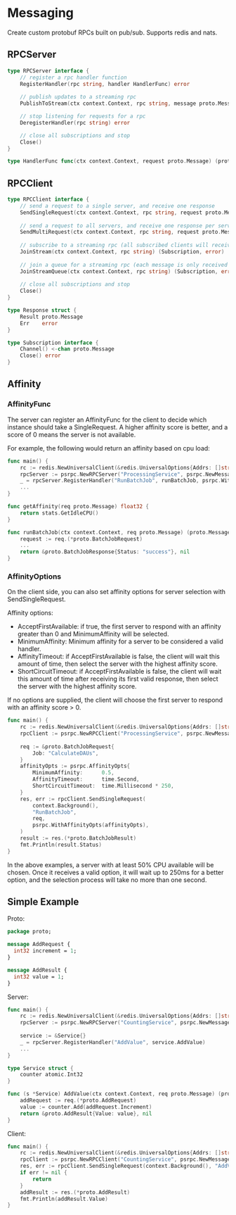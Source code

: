 # Messaging

Create custom protobuf RPCs built on pub/sub. Supports redis and nats.

## RPCServer

```go
type RPCServer interface {
    // register a rpc handler function
    RegisterHandler(rpc string, handler HandlerFunc) error
    
    // publish updates to a streaming rpc
    PublishToStream(ctx context.Context, rpc string, message proto.Message) error

    // stop listening for requests for a rpc
    DeregisterHandler(rpc string) error

    // close all subscriptions and stop
    Close()
}

type HandlerFunc func(ctx context.Context, request proto.Message) (proto.Message, error)
```

## RPCClient

```go
type RPCClient interface {
    // send a request to a single server, and receive one response
    SendSingleRequest(ctx context.Context, rpc string, request proto.Message) (proto.Message, error)
    
    // send a request to all servers, and receive one response per server
    SendMultiRequest(ctx context.Context, rpc string, request proto.Message) (<-chan *Response, error)
    
    // subscribe to a streaming rpc (all subscribed clients will receive every message)
    JoinStream(ctx context.Context, rpc string) (Subscription, error)
    
    // join a queue for a streaming rpc (each message is only received by a single client)
    JoinStreamQueue(ctx context.Context, rpc string) (Subscription, error)
    
    // close all subscriptions and stop
    Close()
}

type Response struct {
    Result proto.Message
    Err    error
}

type Subscription interface {
    Channel() <-chan proto.Message
    Close() error
}
```

## Affinity

### AffinityFunc

The server can register an AffinityFunc for the client to decide which instance should take a SingleRequest.
A higher affinity score is better, and a score of 0 means the server is not available.

For example, the following would return an affinity based on cpu load:
```go
func main() {
    rc := redis.NewUniversalClient(&redis.UniversalOptions{Addrs: []string{"localhost:6379"}})
    rpcServer := psrpc.NewRPCServer("ProcessingService", psrpc.NewMessageBus(rc))
    _ = rpcServer.RegisterHandler("RunBatchJob", runBatchJob, psrpc.WithAffinityFunc(getAffinity))
    ...
}

func getAffinity(req proto.Message) float32 {
    return stats.GetIdleCPU()
}

func runBatchJob(ctx context.Context, req proto.Message) (proto.Message, error) {
    request := req.(*proto.BatchJobRequest)
    ...
    return &proto.BatchJobResponse{Status: "success"}, nil
}
```

### AffinityOptions

On the client side, you can also set affinity options for server selection with SendSingleRequest.

Affinity options:
* AcceptFirstAvailable: if true, the first server to respond with an affinity greater than 0 and MinimumAffinity will be selected.
* MinimumAffinity: Minimum affinity for a server to be considered a valid handler. 
* AffinityTimeout: if AcceptFirstAvailable is false, the client will wait this amount of time, then select the server with the highest affinity score.
* ShortCircuitTimeout: if AcceptFirstAvailable is false, the client will wait this amount of time after receiving its first valid response, then select the server with the highest affinity score.

If no options are supplied, the client will choose the first server to respond with an affinity score > 0.

```go
func main() {
    rc := redis.NewUniversalClient(&redis.UniversalOptions{Addrs: []string{"localhost:6379"}})
    rpcClient := psrpc.NewRPCClient("ProcessingService", psrpc.NewMessageBus(rc))
	
    req := &proto.BatchJobRequest{
        Job: "CalculateDAUs",	
    }
    affinityOpts := psrpc.AffinityOpts{
        MinimumAffinity:      0.5,
        AffinityTimeout:      time.Second,
        ShortCircuitTimeout:  time.Millisecond * 250,
    }
    res, err := rpcClient.SendSingleRequest(
        context.Background(), 
        "RunBatchJob", 
        req,
        psrpc.WithAffinityOpts(affinityOpts),
    )
    result := res.(*proto.BatchJobResult)
    fmt.Println(result.Status)
}
```

In the above examples, a server with at least 50% CPU available will be chosen. Once it receives a valid option, it will wait up to 250ms for a better option, and the selection process will take no more than one second.

## Simple Example

Proto:
```protobuf
package proto;

message AddRequest {
  int32 increment = 1;
}

message AddResult {
  int32 value = 1;
}
```

Server:
```go
func main() {
    rc := redis.NewUniversalClient(&redis.UniversalOptions{Addrs: []string{"localhost:6379"}})
    rpcServer := psrpc.NewRPCServer("CountingService", psrpc.NewMessageBus(rc))
    
    service := &Service{}
    _ = rpcServer.RegisterHandler("AddValue", service.AddValue)
    ...
}

type Service struct {
    counter atomic.Int32
}

func (s *Service) AddValue(ctx context.Context, req proto.Message) (proto.Message, error) {
    addRequest := req.(*proto.AddRequest)
    value := counter.Add(addRequest.Increment)
    return &proto.AddResult{Value: value}, nil
}

```

Client:
```go
func main() {
    rc := redis.NewUniversalClient(&redis.UniversalOptions{Addrs: []string{"localhost:6379"}})
    rpcClient := psrpc.NewRPCClient("CountingService", psrpc.NewMessageBus(rc))
    res, err := rpcClient.SendSingleRequest(context.Background(), "AddValue", &proto.AddRequest{Increment: 3})
    if err != nil {
        return	
    }
    addResult := res.(*proto.AddResult)
    fmt.Println(addResult.Value)
}
```
